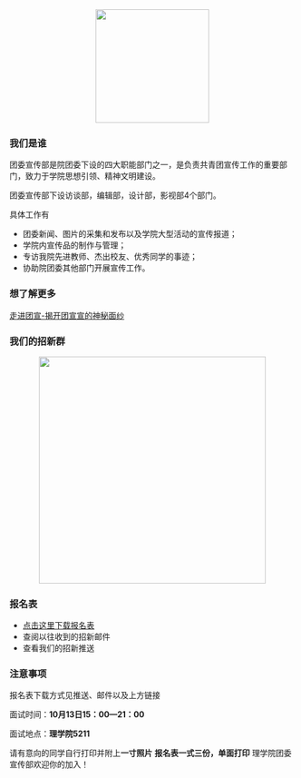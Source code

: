 <div align="center"><img width="auto" height="200" src="https://MeganGid.github.io/Welcome/logo.jpg"/></div>

### 我们是谁

团委宣传部是院团委下设的四大职能部门之一，是负责共青团宣传工作的重要部门，致力于学院思想引领、精神文明建设。

团委宣传部下设访谈部，编辑部，设计部，影视部4个部门。

具体工作有
- 团委新闻、图片的采集和发布以及学院大型活动的宣传报道；
- 学院内宣传品的制作与管理；
- 专访我院先进教师、杰出校友、优秀同学的事迹；
- 协助院团委其他部门开展宣传工作。

### 想了解更多

[走进团宣-揭开团宣宣的神秘面纱](https://mp.weixin.qq.com/s/aj2sJo273P0qGkKzBlNL3g)

### 我们的招新群

<div align="center"><img width="400" height="auto" src="https://MeganGid.github.io/Welcome/微信图片_20191013124337.jpg"/></div>

### 报名表

 - [点击这里下载报名表](https://raw.githubusercontent.com/MeganGid/Welcome/master/%E5%8C%97%E4%BA%AC%E4%BA%A4%E9%80%9A%E5%A4%A7%E5%AD%A6%E7%90%86%E5%AD%A6%E9%99%A2%E5%9B%A2%E5%A7%94%E8%81%8C%E8%83%BD%E9%83%A8%E9%97%A8%E5%B9%B2%E4%BA%8B%E7%94%B3%E8%AF%B7%E8%A1%A8.docx "报名表")
 - 查阅以往收到的招新邮件
 - 查看我们的招新推送

### 注意事项

报名表下载方式见推送、邮件以及上方链接

面试时间：**10月13日15：00—21：00**

面试地点：**理学院5211**

请有意向的同学自行打印并附上**一寸照片**
**报名表一式三份，单面打印**
理学院团委宣传部欢迎你的加入！
